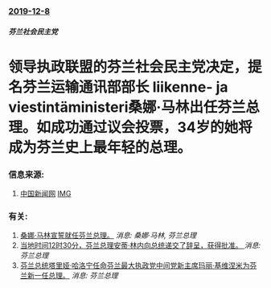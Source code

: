 ### [2019-12-8](/news/2019/12/8/index.md)

##### 芬兰社会民主党
#  领导执政联盟的芬兰社会民主党决定，提名芬兰运输通讯部部长 liikenne- ja viestintäministeri桑娜·马林出任芬兰总理。如成功通过议会投票，34岁的她将成为芬兰史上最年轻的总理。 




### 信息来源:

1. [中国新闻网](https://news.sina.com.cn/w/2019-12-09/doc-iihnzhfz4573873.shtml) [IMG](http://n.sinaimg.cn/default/transform/116/w550h366/20180409/g1IH-fytnfyp1107787.png)

### 有关:

1. [ 桑娜·马林宣誓就任芬兰总理。](/zh/news/2019/12/10/桑娜-马林宣誓就任芬兰总理.md) _消息: 桑娜·马林, 芬兰总理_
2. [ 当地时间12时30分，芬兰总理安蒂·林内向总统递交了辞呈，获得批准。 ](/zh/news/2019/12/3/当地时间12时30分-芬兰总理安蒂-林内向总统递交了辞呈-获得批准.md) _消息: 芬兰总理_
3. [ 芬兰总统塔里娅·哈洛宁任命芬兰最大执政党中间党新主席玛丽·基维涅米为芬兰新一任总理。](/zh/news/2010/06/22/芬兰总统塔里娅-哈洛宁任命芬兰最大执政党中间党新主席玛丽-基维涅米为芬兰新一任总理.md) _消息: 芬兰总理_
